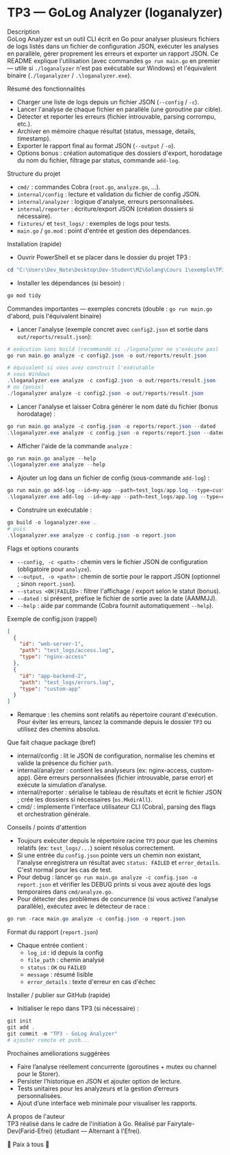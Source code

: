 # TP3 — GoLog Analyzer (loganalyzer)

Description  
GoLog Analyzer est un outil CLI écrit en Go pour analyser plusieurs fichiers de logs listés dans un fichier de configuration JSON, exécuter les analyses en parallèle, gérer proprement les erreurs et exporter un rapport JSON. Ce README explique l'utilisation (avec commandes `go run main.go` en premier — utile si `./loganalyzer` n'est pas exécutable sur Windows) et l'équivalent binaire (`./loganalyzer` / `.\loganalyzer.exe`).

Résumé des fonctionnalités

- Charger une liste de logs depuis un fichier JSON (`--config` / `-c`).
- Lancer l'analyse de chaque fichier en parallèle (une goroutine par cible).
- Détecter et reporter les erreurs (fichier introuvable, parsing corrompu, etc.).
- Archiver en mémoire chaque résultat (status, message, details, timestamp).
- Exporter le rapport final au format JSON (`--output` / `-o`).
- Options bonus : création automatique des dossiers d'export, horodatage du nom du fichier, filtrage par status, commande `add-log`.

Structure du projet

- `cmd/` : commandes Cobra (`root.go`, `analyze.go`, ...).
- `internal/config` : lecture et validation du fichier de config JSON.
- `internal/analyzer` : logique d'analyse, erreurs personnalisées.
- `internal/reporter` : écriture/export JSON (création dossiers si nécessaire).
- `fixtures/` et `test_logs/` : exemples de logs pour tests.
- `main.go` / `go.mod` : point d'entrée et gestion des dépendances.

Installation (rapide)

- Ouvrir PowerShell et se placer dans le dossier du projet TP3 :

```powershell
cd "C:\Users\Dev_Note\Desktop\Dev-Student\M2\Golang\Cours 1\exemple\TP3"
```

- Installer les dépendances (si besoin) :

```powershell
go mod tidy
```

Commandes importantes — exemples concrets (double : `go run main.go` d'abord, puis l'équivalent binaire)

- Lancer l'analyse (exemple concret avec `config2.json` et sortie dans `out/reports/result.json`):

```powershell
# exécution sans build (recommandé si ./loganalyzer ne s'exécute pas)
go run main.go analyze -c config2.json -o out/reports/result.json

# équivalent si vous avez construit l'exécutable
# sous Windows
.\loganalyzer.exe analyze -c config2.json -o out/reports/result.json
# ou (posix)
./loganalyzer analyze -c config2.json -o out/reports/result.json
```

- Lancer l'analyse et laisser Cobra générer le nom daté du fichier (bonus horodatage) :

```powershell
go run main.go analyze -c config.json -o reports/report.json --dated
.\loganalyzer.exe analyze -c config.json -o reports/report.json --dated
```

- Afficher l'aide de la commande `analyze` :

```powershell
go run main.go analyze --help
.\loganalyzer.exe analyze --help
```

- Ajouter un log dans un fichier de config (sous-commande `add-log`) :

```powershell
go run main.go add-log --id=my-app --path=test_logs/app.log --type=custom-app --file=config.json
.\loganalyzer.exe add-log --id=my-app --path=test_logs/app.log --type=custom-app --file=config.json
```

- Construire un exécutable :

```powershell
go build -o loganalyzer.exe .
# puis
.\loganalyzer.exe analyze -c config.json -o report.json
```

Flags et options courants

- `--config, -c <path>` : chemin vers le fichier JSON de configuration (obligatoire pour `analyze`).
- `--output, -o <path>` : chemin de sortie pour le rapport JSON (optionnel ; sinon `report.json`).
- `--status <OK|FAILED>` : filtrer l'affichage / export selon le statut (bonus).
- `--dated` : si présent, préfixe le fichier de sortie avec la date (AAMMJJ).
- `--help` : aide par commande (Cobra fournit automatiquement `--help`).

Exemple de config.json (rappel)

```json
[
  {
    "id": "web-server-1",
    "path": "test_logs/access.log",
    "type": "nginx-access"
  },
  {
    "id": "app-backend-2",
    "path": "test_logs/errors.log",
    "type": "custom-app"
  }
]
```

- Remarque : les chemins sont relatifs au répertoire courant d'exécution. Pour éviter les erreurs, lancez la commande depuis le dossier `TP3` ou utilisez des chemins absolus.

Que fait chaque package (bref)

- internal/config : lit le JSON de configuration, normalise les chemins et valide la présence du fichier `path`.
- internal/analyzer : contient les analyseurs (ex: nginx-access, custom-app). Gère erreurs personnalisées (fichier introuvable, parse error) et exécute la simulation d’analyse.
- internal/reporter : sérialise le tableau de résultats et écrit le fichier JSON ; crée les dossiers si nécessaires (`os.MkdirAll`).
- cmd/ : implemente l'interface utilisateur CLI (Cobra), parsing des flags et orchestration générale.

Conseils / points d'attention

- Toujours exécuter depuis le répertoire racine `TP3` pour que les chemins relatifs (ex: `test_logs/...`) soient résolus correctement.
- Si une entrée du `config.json` pointe vers un chemin non existant, l'analyse enregistrera un résultat avec `status: FAILED` et `error_details`. C'est normal pour les cas de test.
- Pour debug : lancer `go run main.go analyze -c config.json -o report.json` et vérifier les DEBUG prints si vous avez ajouté des logs temporaires dans `cmd/analyze.go`.
- Pour détecter des problèmes de concurrence (si vous activez l'analyse parallèle), exécutez avec le détecteur de race :

```powershell
go run -race main.go analyze -c config.json -o report.json
```

Format du rapport (`report.json`)

- Chaque entrée contient :
  - `log_id` : id depuis la config
  - `file_path` : chemin analysé
  - `status` : `OK` ou `FAILED`
  - `message` : résumé lisible
  - `error_details` : texte d'erreur en cas d'échec

Installer / publier sur GitHub (rapide)

- Initialiser le repo dans TP3 (si nécessaire) :

```powershell
git init
git add .
git commit -m "TP3 - GoLog Analyzer"
# ajouter remote et push...
```

Prochaines améliorations suggérées

- Faire l’analyse réellement concurrente (goroutines + mutex ou channel pour le Storer).
- Persister l’historique en JSON et ajouter option de lecture.
- Tests unitaires pour les analyzeurs et la gestion d’erreurs personnalisées.
- Ajout d’une interface web minimale pour visualiser les rapports.

A propos de l'auteur  
TP3 réalisé dans le cadre de l'initiation à Go. Réalisé par Fairytale-Dev(Farid-Efrei) (étudiant — Alternant à l'Efrei).

🦋 Paix à tous 🦋
